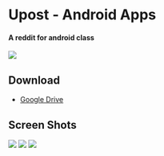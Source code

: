 # Upost - Android Apps
#### A reddit for android class
![](https://i.imgur.com/n9TDmEM.png)

## Download
- [Google Drive](https://bit.ly/2Y3maa7)

## Screen Shots
![](https://i.imgur.com/Vbp8jnK.png) ![](https://i.imgur.com/VJK9NRL.png) ![](https://i.imgur.com/lEVYfNU.png)